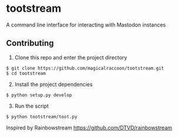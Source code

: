 # tootstream
A command line interface for interacting with Mastodon instances

## Contributing
1. Clone this repo and enter the project directory
```
$ git clone https://github.com/magicalraccoon/tootstream.git
$ cd tootstream
```
2. Install the project dependencies
```
$ python setup.py develop
```
3. Run the script
```
$ python tootstream/toot.py
```

Inspired by Rainbowstream
https://github.com/DTVD/rainbowstream
